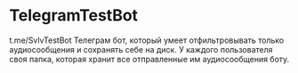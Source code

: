 # TelegramTestBot

t.me/SvlvTestBot
Телеграм бот, который умеет отфильтровывать только аудиосообщения и сохранять себе на диск. У каждого пользователя своя папка, которая хранит все отправленные им аудиосообщения боту.
